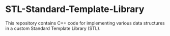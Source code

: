 # STL-Standard-Template-Library
This repository contains C++ code for implementing various data structures in a custom Standard Template Library (STL). 
